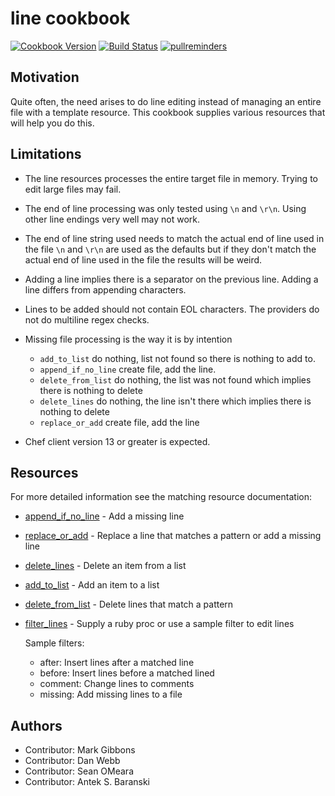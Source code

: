 # line cookbook

[![Cookbook Version](https://img.shields.io/cookbook/v/line.svg)](https://supermarket.chef.io/cookbooks/line)
[![Build Status](https://img.shields.io/circleci/project/github/sous-chefs/line/master.svg)](https://circleci.com/gh/sous-chefs/line)
[![pullreminders](https://pullreminders.com/badge.svg)](https://pullreminders.com?ref=badge)

## Motivation

Quite often, the need arises to do line editing instead of managing an entire file with a template resource. This cookbook supplies various resources that will help you do this.

## Limitations

- The line resources processes the entire target file in memory. Trying to edit large files may fail.
- The end of line processing was only tested using `\n` and `\r\n`. Using other line endings very well may not work.
- The end of line string used needs to match the actual end of line used in the file `\n` and `\r\n` are used as the defaults but if they don't match the actual end of line used in the file the results will be weird.
- Adding a line implies there is a separator on the previous line. Adding a line differs from appending characters.
- Lines to be added should not contain EOL characters. The providers do not do multiline regex checks.
- Missing file processing is the way it is by intention

  - `add_to_list` do nothing, list not found so there is nothing to add to.
  - `append_if_no_line` create file, add the line.
  - `delete_from_list` do nothing, the list was not found which implies there is nothing to delete
  - `delete_lines` do nothing, the line isn't there which implies there is nothing to delete
  - `replace_or_add` create file, add the line

- Chef client version 13 or greater is expected.

## Resources

For more detailed information see the matching resource documentation:

- [append_if_no_line](documentation/resources/append_if_no_line.md) - Add a missing line
- [replace_or_add](documentation/resources/replace_or_add.md) - Replace a line that matches a pattern or add a missing line
- [delete_lines](documentation/resources/delete_lines.md) - Delete an item from a list
- [add_to_list](documentation/resources/add_to_list.md) - Add an item to a list
- [delete_from_list](documentation/resources/delete_from_list.md) - Delete lines that match a pattern
- [filter_lines](documentation/resources/filter_lines.md) - Supply a ruby proc or use a sample filter to edit lines

  Sample filters:
  - after: Insert lines after a matched line
  - before: Insert lines before a matched lined
  - comment: Change lines to comments
  - missing: Add missing lines to a file

## Authors

- Contributor: Mark Gibbons
- Contributor: Dan Webb
- Contributor: Sean OMeara
- Contributor: Antek S. Baranski
